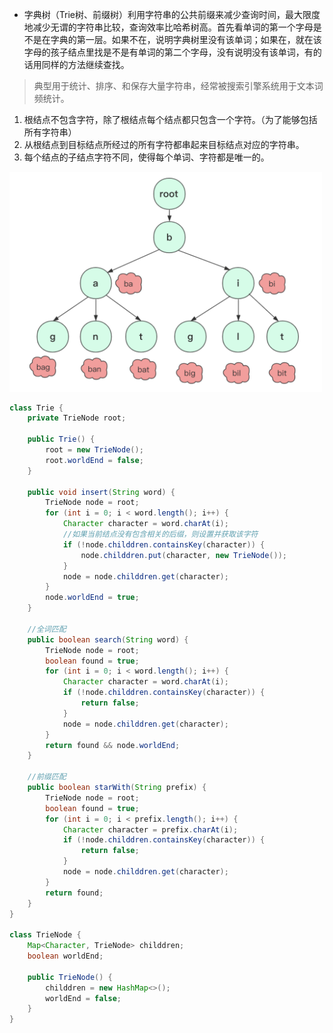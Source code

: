 - 字典树（Trie树、前缀树）利用字符串的公共前缀来减少查询时间，最大限度地减少无谓的字符串比较，查询效率比哈希树高。首先看单词的第一个字母是不是在字典的第一层。如果不在，说明字典树里没有该单词；如果在，就在该字母的孩子结点里找是不是有单词的第二个字母，没有说明没有该单词，有的话用同样的方法继续查找。

> 典型用于统计、排序、和保存大量字符串，经常被搜索引擎系统用于文本词频统计。

1. 根结点不包含字符，除了根结点每个结点都只包含一个字符。（为了能够包括所有字符串）
2. 从根结点到目标结点所经过的所有字符都串起来目标结点对应的字符串。
3. 每个结点的子结点字符不同，使得每个单词、字符都是唯一的。

<img src="../../pictures/Snipaste_2023-02-14_20-24-27.png" width="500"/> 


```java
class Trie {
    private TrieNode root;

    public Trie() {
        root = new TrieNode();
        root.worldEnd = false;
    }

    public void insert(String word) {
        TrieNode node = root;
        for (int i = 0; i < word.length(); i++) {
            Character character = word.charAt(i);
            //如果当前结点没有包含相关的后缀，则设置并获取该字符
            if (!node.childdren.containsKey(character)) {
                node.childdren.put(character, new TrieNode());
            }
            node = node.childdren.get(character);
        }
        node.worldEnd = true;
    }

    //全词匹配
    public boolean search(String word) {
        TrieNode node = root;
        boolean found = true;
        for (int i = 0; i < word.length(); i++) {
            Character character = word.charAt(i);
            if (!node.childdren.containsKey(character)) {
                return false;
            }
            node = node.childdren.get(character);
        }
        return found && node.worldEnd;
    }

    //前缀匹配
    public boolean starWith(String prefix) {
        TrieNode node = root;
        boolean found = true;
        for (int i = 0; i < prefix.length(); i++) {
            Character character = prefix.charAt(i);
            if (!node.childdren.containsKey(character)) {
                return false;
            }
            node = node.childdren.get(character);
        }
        return found;
    }
}

class TrieNode {
    Map<Character, TrieNode> childdren;
    boolean worldEnd;

    public TrieNode() {
        childdren = new HashMap<>();
        worldEnd = false;
    }
}
```
